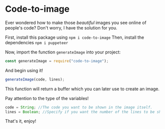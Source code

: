 
# Code-to-image

Ever wondered how to make those *beautiful* images you see online of people's code? Don't worry, I have the solution for you.

First, install this package using `npm i code-to-image`
Then, install the dependencies `npm i puppeteer`

Now, import the function `generateImage` into your project:
```ts
const generateImage = require("code-to-image");
```
And begin using it!

```ts
generateImage(code, lines);
```

This function will return a buffer which you can later use to create an image. 

Pay attention to the type of the variables!
```ts
code = String; //The code you want to be shown in the image itself.
lines = Boolean; //Specify if you want the number of the lines to be shown or not.
```

That's it, enjoy!